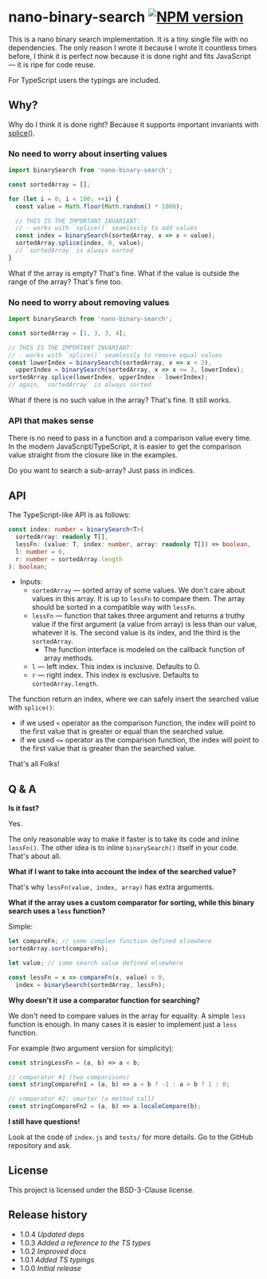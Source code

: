 # nano-binary-search [![NPM version][npm-img]][npm-url]

[npm-img]:      https://img.shields.io/npm/v/nano-binary-search.svg
[npm-url]:      https://npmjs.org/package/nano-binary-search

This is a nano binary search implementation. It is a tiny single file with no dependencies.
The only reason I wrote it because I wrote it countless times before, I think it is perfect now
because it is done right and fits JavaScript &mdash; it is ripe for code reuse.

For TypeScript users the typings are included.

## Why?

Why do I think it is done right? Because it supports important invariants with
[splice()](https://developer.mozilla.org/en-US/docs/Web/JavaScript/Reference/Global_Objects/String/slice).

### No need to worry about inserting values

```js
import binarySearch from 'nano-binary-search';

const sortedArray = [];

for (let i = 0; i < 100; ++i) {
  const value = Math.floor(Math.random() * 1000);

  // THIS IS THE IMPORTANT INVARIANT:
  // - works with `splice()` seamlessly to add values
  const index = binarySearch(sortedArray, x => x < value);
  sortedArray.splice(index, 0, value);
  // `sortedArray` is always sorted
}
```

What if the array is empty? That's fine. What if the value is outside the range of the array?
That's fine too.

### No need to worry about removing values

```js
import binarySearch from 'nano-binary-search';

const sortedArray = [1, 3, 3, 4];

// THIS IS THE IMPORTANT INVARIANT:
// - works with `splice()` seamlessly to remove equal values
const lowerIndex = binarySearch(sortedArray, x => x < 3),
  upperIndex = binarySearch(sortedArray, x => x <= 3, lowerIndex);
sortedArray.splice(lowerIndex, upperIndex - lowerIndex);
// again, `sortedArray` is always sorted
```

What if there is no such value in the array? That's fine. It still works.

### API that makes sense

There is no need to pass in a function and a comparison value every time.
In the modern JavaScript/TypeScript, it is easier to get the comparison value straight from the closure
like in the examples.

Do you want to search a sub-array? Just pass in indices.

## API

The TypeScript-like API is as follows:

```ts
const index: number = binarySearch<T>(
  sortedArray: readonly T[],
  lessFn: (value: T, index: number, array: readonly T[]) => boolean,
  l: number = 0,
  r: number = sortedArray.length
): boolean;
```

* Inputs:
  * `sortedArray` &mdash; sorted array of some values. We don't care about values in this array.
    It is up to `lessFn` to compare them. The array should be sorted in a compatible way with `lessFn`.
  * `lessFn` &mdash; function that takes three argument and returns a truthy value if the first argument
    (a value from array) is less than our value, whatever it is. The second value is its index,
    and the third is the `sortedArray`.
    * The function interface is modeled on the callback function of array methods.
  * `l` &mdash; left index. This index is inclusive. Defaults to 0.
  * `r` &mdash; right index. This index is exclusive. Defaults to `sortedArray.length`.

The function return an index, where we can safely insert the searched value with `splice()`:

* if we used `<` operator as the comparison function, the index will point to the first value that is greater or equal than the searched value.
* if we used `<=` operator as the comparison function, the index will point to the first value that is greater than the searched value.

That's all Folks!

## Q & A

**Is it fast?**

Yes.

The only reasonable way to make it faster is to take its code and inline `lessFn()`. The other idea is
to inline `binarySearch()` itself in your code. That's about all.

**What if I want to take into account the index of the searched value?**

That's why `lessFn(value, index, array)` has extra arguments.

**What if the array uses a custom comparator for sorting, while this binary search uses a `less` function?**

Simple:

```js
let compareFn; // some complex function defined elsewhere
sortedArray.sort(compareFn);

let value; // some search value defined elsewhere

const lessFn = x => compareFn(x, value) < 0,
  index = binarySearch(sortedArray, lessFn);
```

**Why doesn't it use a comparator function for searching?**

We don't need to compare values in the array for equality. A simple `less` function is enough.
In many cases it is easier to implement just a `less` function.

For example (two argument version for simplicity):

```js
const stringLessFn = (a, b) => a < b;

// comparator #1 (two comparisons)
const stringCompareFn1 = (a, b) => a < b ? -1 : a > b ? 1 : 0;

// comparator #2: smarter (a method call)
const stringCompareFn2 = (a, b) => a.localeCompare(b);
```

**I still have questions!**

Look at the code of `index.js` and `tests/` for more details. Go to the GitHub repository and ask.

## License

This project is licensed under the BSD-3-Clause license.

## Release history

* 1.0.4 *Updated deps*
* 1.0.3 *Added a reference to the TS types*
* 1.0.2 *Improved docs*
* 1.0.1 *Added TS typings*
* 1.0.0 *Initial release*
